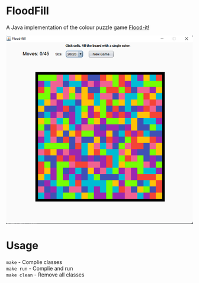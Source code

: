 # FloodFill
  A Java implementation of the colour puzzle game [Flood-it!](https://unixpapa.com/floodit/)

  ![Game preview](/assets/preview.png)

# Usage
  `make` - Complie classes <br>
  `make run` - Complie and run <br>
  `make clean` - Remove all classes <br>
